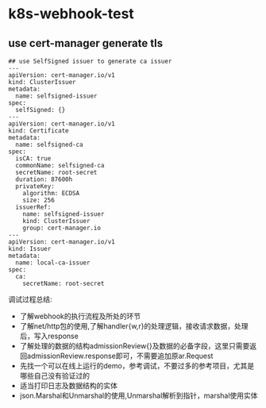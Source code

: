 # k8s-webhook-test

## use cert-manager generate tls
```
## use SelfSigned issuer to generate ca issuer
---
apiVersion: cert-manager.io/v1
kind: ClusterIssuer
metadata:
  name: selfsigned-issuer
spec:
  selfSigned: {}
---
apiVersion: cert-manager.io/v1
kind: Certificate
metadata:
  name: selfsigned-ca
spec:
  isCA: true
  commonName: selfsigned-ca
  secretName: root-secret
  duration: 87600h
  privateKey:
    algorithm: ECDSA
    size: 256
  issuerRef:
    name: selfsigned-issuer
    kind: ClusterIssuer
    group: cert-manager.io
---
apiVersion: cert-manager.io/v1
kind: Issuer
metadata:
  name: local-ca-issuer
spec:
  ca:
    secretName: root-secret
```
调试过程总结:
- 了解webhook的执行流程及所处的环节
- 了解net/http包的使用,了解handler{w,r}的处理逻辑，接收请求数据，处理后，写入response
- 了解处理的数据的结构admissionReview{}及数据的必备字段，这里只需要返回admissionReview.response即可，不需要追加原ar.Request
- 先找一个可以在线上运行的demo，参考调试，不要过多的参考项目，尤其是哪些自己没有验证过的
- 适当打印日志及数据结构的实体
- json.Marshal和Unmarshal的使用,Unmarshal解析到指针，marshal使用实体

